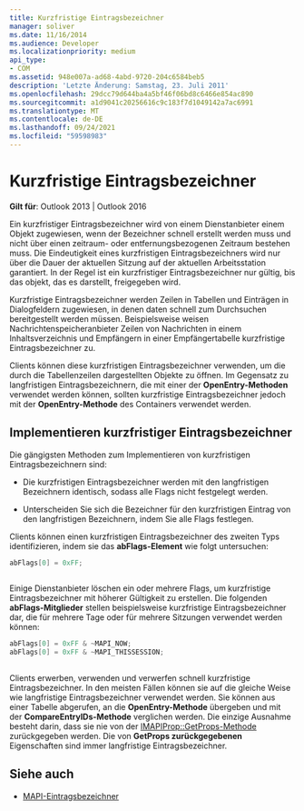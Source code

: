 ```yaml
---
title: Kurzfristige Eintragsbezeichner
manager: soliver
ms.date: 11/16/2014
ms.audience: Developer
ms.localizationpriority: medium
api_type:
- COM
ms.assetid: 948e007a-ad68-4abd-9720-204c6584beb5
description: 'Letzte Änderung: Samstag, 23. Juli 2011'
ms.openlocfilehash: 29dcc79d644ba4a5bf46f06bd8c6466e854ac890
ms.sourcegitcommit: a1d9041c20256616c9c183f7d1049142a7ac6991
ms.translationtype: MT
ms.contentlocale: de-DE
ms.lasthandoff: 09/24/2021
ms.locfileid: "59598983"
---
```

# <a name="short-term-entry-identifiers"></a>Kurzfristige Eintragsbezeichner

**Gilt für**: Outlook 2013 | Outlook 2016 
  
Ein kurzfristiger Eintragsbezeichner wird von einem Dienstanbieter einem Objekt zugewiesen, wenn der Bezeichner schnell erstellt werden muss und nicht über einen zeitraum- oder entfernungsbezogenen Zeitraum bestehen muss. Die Eindeutigkeit eines kurzfristigen Eintragsbezeichners wird nur über die Dauer der aktuellen Sitzung auf der aktuellen Arbeitsstation garantiert. In der Regel ist ein kurzfristiger Eintragsbezeichner nur gültig, bis das objekt, das es darstellt, freigegeben wird. 
  
Kurzfristige Eintragsbezeichner werden Zeilen in Tabellen und Einträgen in Dialogfeldern zugewiesen, in denen daten schnell zum Durchsuchen bereitgestellt werden müssen. Beispielsweise weisen Nachrichtenspeicheranbieter Zeilen von Nachrichten in einem Inhaltsverzeichnis und Empfängern in einer Empfängertabelle kurzfristige Eintragsbezeichner zu. 

Clients können diese kurzfristigen Eintragsbezeichner verwenden, um die durch die Tabellenzeilen dargestellten Objekte zu öffnen. Im Gegensatz zu langfristigen Eintragsbezeichnern, die mit einer der **OpenEntry-Methoden** verwendet werden können, sollten kurzfristige Eintragsbezeichner jedoch mit der **OpenEntry-Methode** des Containers verwendet werden. 
  
## <a name="implementing-short-term-entry-identifiers"></a>Implementieren kurzfristiger Eintragsbezeichner

Die gängigsten Methoden zum Implementieren von kurzfristigen Eintragsbezeichnern sind:
  
- Die kurzfristigen Eintragsbezeichner werden mit den langfristigen Bezeichnern identisch, sodass alle Flags nicht festgelegt werden. 
    
- Unterscheiden Sie sich die Bezeichner für den kurzfristigen Eintrag von den langfristigen Bezeichnern, indem Sie alle Flags festlegen. 
    
Clients können einen kurzfristigen Eintragsbezeichner des zweiten Typs identifizieren, indem sie das **abFlags-Element** wie folgt untersuchen: 
  
```cpp
abFlags[0] = 0xFF;
 
```

Einige Dienstanbieter löschen ein oder mehrere Flags, um kurzfristige Eintragsbezeichner mit höherer Gültigkeit zu erstellen. Die folgenden **abFlags-Mitglieder** stellen beispielsweise kurzfristige Eintragsbezeichner dar, die für mehrere Tage oder für mehrere Sitzungen verwendet werden können: 
  
```cpp
abFlags[0] = 0xFF & ~MAPI_NOW;
abFlags[0] = 0xFF & ~MAPI_THISSESSION;
 
```

Clients erwerben, verwenden und verwerfen schnell kurzfristige Eintragsbezeichner. In den meisten Fällen können sie auf die gleiche Weise wie langfristige Eintragsbezeichner verwendet werden. Sie können aus einer Tabelle abgerufen, an die **OpenEntry-Methode** übergeben und mit der **CompareEntryIDs-Methode** verglichen werden. Die einzige Ausnahme besteht darin, dass sie nie von der [IMAPIProp::GetProps-Methode](imapiprop-getprops.md) zurückgegeben werden. Die von **GetProps zurückgegebenen** Eigenschaften sind immer langfristige Eintragsbezeichner. 
  
## <a name="see-also"></a>Siehe auch

- [MAPI-Eintragsbezeichner](mapi-entry-identifiers.md)

